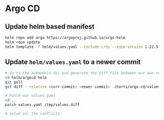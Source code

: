 # Argo CD

## Update helm based manifest

```bash
helm repo add argo https://argoproj.github.io/argo-helm
helm repo update
helm template -f helm/values.yaml --include-crds --kube-version 1.22.5 -n argocd argocd argo/argo-cd > generated.yaml
```

## Update `helm/values.yaml` to a newer commit

```bash
# Go to the submodule dir and generate the diff file between our own version and the latest version
cd helm/argocd-helm
git pull
git diff --relative <curr-commit> <newer commit>  charts/argo-cd/values.yaml > /tmp/values.diff

# Patch our values.yaml
cd ..
patch values.yaml /tmp/values.diff

# solve all the conflicts
```
